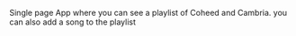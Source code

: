 Single page App where you can see a playlist of Coheed and Cambria. you can also add a song to the playlist